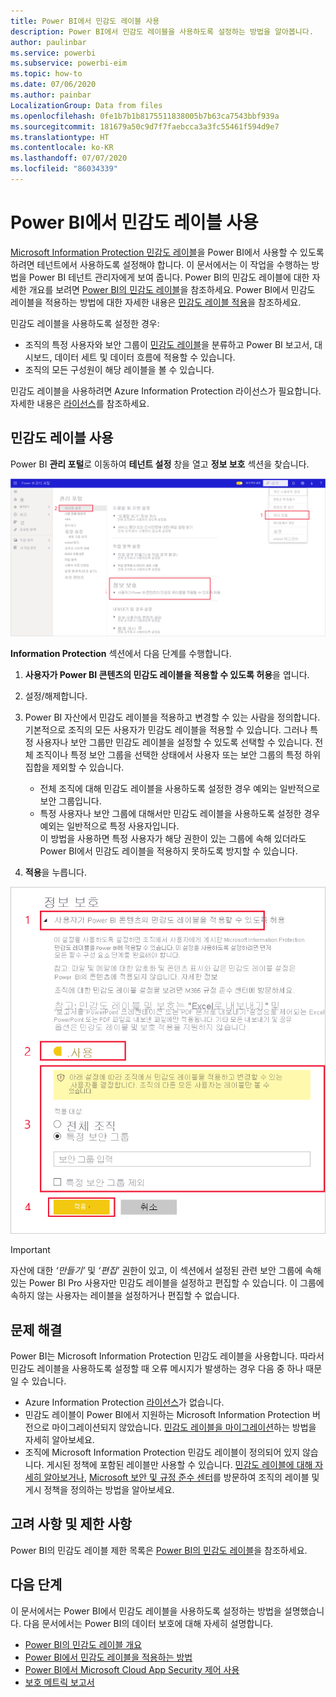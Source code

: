 ```yaml
---
title: Power BI에서 민감도 레이블 사용
description: Power BI에서 민감도 레이블을 사용하도록 설정하는 방법을 알아봅니다.
author: paulinbar
ms.service: powerbi
ms.subservice: powerbi-eim
ms.topic: how-to
ms.date: 07/06/2020
ms.author: painbar
LocalizationGroup: Data from files
ms.openlocfilehash: 0fe1b7b1b8175511838005b7b63ca7543bbf939a
ms.sourcegitcommit: 181679a50c9d7f7faebcca3a3fc55461f594d9e7
ms.translationtype: HT
ms.contentlocale: ko-KR
ms.lasthandoff: 07/07/2020
ms.locfileid: "86034339"
---
```

# <a name="enable-sensitivity-labels-in-power-bi"></a>Power BI에서 민감도 레이블 사용

[Microsoft Information Protection 민감도 레이블](https://docs.microsoft.com/microsoft-365/compliance/sensitivity-labels)을 Power BI에서 사용할 수 있도록 하려면 테넌트에서 사용하도록 설정해야 합니다. 이 문서에서는 이 작업을 수행하는 방법을 Power BI 테넌트 관리자에게 보여 줍니다. Power BI의 민감도 레이블에 대한 자세한 개요를 보려면 [Power BI의 민감도 레이블](service-security-sensitivity-label-overview.md)을 참조하세요. Power BI에서 민감도 레이블을 적용하는 방법에 대한 자세한 내용은 [민감도 레이블 적용](./service-security-apply-data-sensitivity-labels.md)을 참조하세요. 

민감도 레이블을 사용하도록 설정한 경우:

* 조직의 특정 사용자와 보안 그룹이 [민감도 레이블](./service-security-apply-data-sensitivity-labels.md)을 분류하고 Power BI 보고서, 대시보드, 데이터 세트 및 데이터 흐름에 적용할 수 있습니다.
* 조직의 모든 구성원이 해당 레이블을 볼 수 있습니다.

민감도 레이블을 사용하려면 Azure Information Protection 라이선스가 필요합니다. 자세한 내용은 [라이선스](service-security-sensitivity-label-overview.md#licensing)를 참조하세요.

## <a name="enable-sensitivity-labels"></a>민감도 레이블 사용

Power BI **관리 포털**로 이동하여 **테넌트 설정** 창을 열고 **정보 보호** 섹션을 찾습니다.

![Information Protection 섹션 찾기](media/service-security-enable-data-sensitivity-labels/enable-data-sensitivity-labels-01.png)

**Information Protection** 섹션에서 다음 단계를 수행합니다.
1. **사용자가 Power BI 콘텐츠의 민감도 레이블을 적용할 수 있도록 허용**을 엽니다.
1. 설정/해제합니다.
1. Power BI 자산에서 민감도 레이블을 적용하고 변경할 수 있는 사람을 정의합니다. 기본적으로 조직의 모든 사용자가 민감도 레이블을 적용할 수 있습니다. 그러나 특정 사용자나 보안 그룹만 민감도 레이블을 설정할 수 있도록 선택할 수 있습니다. 전체 조직이나 특정 보안 그룹을 선택한 상태에서 사용자 또는 보안 그룹의 특정 하위 집합을 제외할 수 있습니다.
   
   * 전체 조직에 대해 민감도 레이블을 사용하도록 설정한 경우 예외는 일반적으로 보안 그룹입니다.
   * 특정 사용자나 보안 그룹에 대해서만 민감도 레이블을 사용하도록 설정한 경우 예외는 일반적으로 특정 사용자입니다.  
    이 방법을 사용하면 특정 사용자가 해당 권한이 있는 그룹에 속해 있더라도 Power BI에서 민감도 레이블을 적용하지 못하도록 방지할 수 있습니다.

1. **적용**을 누릅니다.

![민감도 레이블 사용](media/service-security-enable-data-sensitivity-labels/enable-data-sensitivity-labels-02.png)

> [!IMPORTANT]
> 자산에 대한 *‘만들기’* 및 *‘편집’* 권한이 있고, 이 섹션에서 설정된 관련 보안 그룹에 속해 있는 Power BI Pro 사용자만 민감도 레이블을 설정하고 편집할 수 있습니다. 이 그룹에 속하지 않는 사용자는 레이블을 설정하거나 편집할 수 없습니다.  

## <a name="troubleshooting"></a>문제 해결

Power BI는 Microsoft Information Protection 민감도 레이블을 사용합니다. 따라서 민감도 레이블을 사용하도록 설정할 때 오류 메시지가 발생하는 경우 다음 중 하나 때문일 수 있습니다.

* Azure Information Protection [라이선스](service-security-sensitivity-label-overview.md#licensing)가 없습니다.
* 민감도 레이블이 Power BI에서 지원하는 Microsoft Information Protection 버전으로 마이그레이션되지 않았습니다. [민감도 레이블을 마이그레이션](https://docs.microsoft.com/azure/information-protection/configure-policy-migrate-labels)하는 방법을 자세히 알아보세요.
* 조직에 Microsoft Information Protection 민감도 레이블이 정의되어 있지 않습니다. 게시된 정책에 포함된 레이블만 사용할 수 있습니다. [민감도 레이블에 대해 자세히 알아보거나](https://docs.microsoft.com/Office365/SecurityCompliance/sensitivity-labels), [Microsoft 보안 및 규정 준수 센터](https://sip.protection.office.com/sensitivity?flight=EnableMIPLabels)를 방문하여 조직의 레이블 및 게시 정책을 정의하는 방법을 알아보세요.

## <a name="considerations-and-limitations"></a>고려 사항 및 제한 사항

Power BI의 민감도 레이블 제한 목록은 [Power BI의 민감도 레이블](service-security-sensitivity-label-overview.md#limitations)을 참조하세요.

## <a name="next-steps"></a>다음 단계

이 문서에서는 Power BI에서 민감도 레이블을 사용하도록 설정하는 방법을 설명했습니다. 다음 문서에서는 Power BI의 데이터 보호에 대해 자세히 설명합니다. 

* [Power BI의 민감도 레이블 개요](service-security-sensitivity-label-overview.md)
* [Power BI에서 민감도 레이블을 적용하는 방법](../collaborate-share/service-security-apply-data-sensitivity-labels.md)
* [Power BI에서 Microsoft Cloud App Security 제어 사용](service-security-using-microsoft-cloud-app-security-controls.md)
* [보호 메트릭 보고서](service-security-data-protection-metrics-report.md)